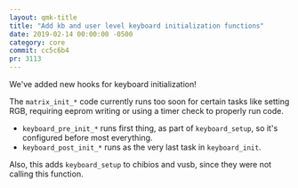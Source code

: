```yaml
---
layout: qmk-title
title: "Add kb and user level keyboard initialization functions"
date: 2019-02-14 00:00:00 -0500
category: core
commit: cc5c6b4
pr: 3113
---
```


We've added new hooks for keyboard initialization! 

The `matrix_init_*` code currently runs too soon for certain tasks like setting RGB, requiring eeprom writing or using a timer check to properly run code.

* `keyboard_pre_init_*` runs first thing, as part of `keyboard_setup`, so it's configured before most everything.
* `keyboard_post_init_*` runs as the very last task in `keyboard_init`.

Also, this adds `keyboard_setup` to chibios and vusb, since they were not calling this function.